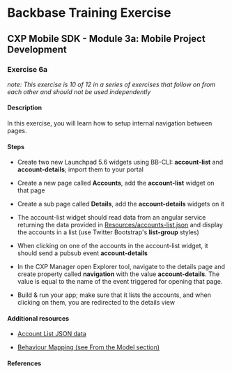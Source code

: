 Backbase Training Exercise
==========================

CXP Mobile SDK - Module 3a: Mobile Project Development
------------------------------------------------------

### Exercise 6a

*note: This exercise is 10 of 12 in a series of exercises that follow on from
each other and should not be used independently*

#### Description

In this exercise, you will learn how to setup internal navigation between pages.

#### Steps

-   Create two new Launchpad 5.6 widgets using BB-CLI: **account-list** and
    **account-details**; import them to your portal

-   Create a new page called **Accounts**, add the **account-list** widget on
    that page

-   Create a sub page called **Details**, add the **account-details** widgets on
    it

-   The account-list widget should read data from an angular service returning
    the data provided in
    [Resources/accounts-list.json](<../../Resources/accounts-list.json>) and
    display the accounts in a list (use Twitter Bootstrap's **list-group**
    styles)

-   When clicking on one of the accounts in the account-list widget, it should
    send a pubsub event **account-details**

-   In the CXP Manager open Explorer tool, navigate to the details page and
    create property called **navigation** with the value **account-details**.
    The value is equal to the name of the event triggered for opening that page.

-   Build & run your app; make sure that it lists the accounts, and when
    clicking on them, you are redirected to the details view

#### Additional resources

-   [Account List JSON data](<../../Resources/accounts-list.json>)

-   [Behaviour Mapping (see From the Model
    section)](<https://my.backbase.com/resources/documentation/mobile-sdk/1.3.2/mobileapp_nav_informer.html>)

#### References
